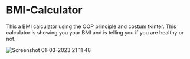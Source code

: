# BMI-Calculator
This a BMI calculator using the OOP principle and costum tkinter. This calculator is showing you your BMI and is telling you if you are healthy or not.










![Screenshot 01-03-2023 21 11 48](https://user-images.githubusercontent.com/117526248/210593296-7025e2e9-08ee-47b8-b702-7c92f7f1cc73.png)
